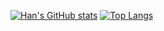 [![Han's GitHub stats](https://github-readme-stats.vercel.app/api?username=sanggon6107&show_icons=true&theme=radical)](https://github.com/anuraghazra/github-readme-stats)
[![Top Langs](https://github-readme-stats.vercel.app/api/top-langs/?username=sanggon6107&theme=radical)](https://github.com/anuraghazra/github-readme-stats)
